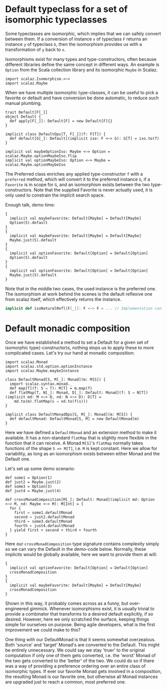 # Default typeclass for a set of isomorphic typeclasses

Some typeclasses are isomorphic, which implies that we can safely convert between them. If a conversion 
of instance `x` of typeclass `F` returns an instance `y` of typeclass `G`, then the isomorphism provides
us with a transformation of `y` back to `x`.

Isomorphisms exist for many types and type-constructors, often because different libraries define the same 
concept in different ways. An example is `Option` from the Scala collection library and its isomorphic
`Maybe` in Scalaz. 

```tut:silent
import scalaz.Isomorphism.<~>
import scalaz.Maybe
```

When we have multiple isomorphic type-classes, it can be useful to pick a favorite or default and have
conversion be done automatic, to reduce such manual plumbing.

```tut:silent
trait Default[F[_]]
object Default {
  def apply[F[_]]: Default[F] = new Default[F]{}
}

implicit class DefaultOps[T, F[_]](f: F[T]) {
  def default[G[_]: Default](implicit iso: F <~> G): G[T] = iso.to(f)
}

implicit val maybeOptionIso: Maybe <~> Option = scalaz.Maybe.optionMaybeIso.flip
implicit val optionMaybeIso: Option <~> Maybe = scalaz.Maybe.optionMaybeIso
```

The Preferred class enriches any applied type-constructor `f` with a `preferred` method, which will
convert it to the preferred instance `G`, if a `Favorite` is in scope for `G`, and an isomorphism exists
between the two type-constructors. Note that the supplied Favorite is never actually used, it is only used 
to constrain the implicit search space.

Enough talk, demo time:

```tut
{
  implicit val maybeFavorite: Default[Maybe] = Default[Maybe]
  Option(5).default
}
{
  implicit val maybeFavorite: Default[Maybe] = Default[Maybe]
  Maybe.just(5).default
}
{
  implicit val optionFavorite: Default[Option] = Default[Option]
  Option(5).default
}
{
  implicit val optionFavorite: Default[Option] = Default[Option]
  Maybe.just(5).default
}
```

Note that in the middle two cases, the used instance is the preferred one. The isomorphism at work behind the scenes
is the default reflexive one from scalaz itself, which effectively returns the instance.

```scala
implicit def isoNaturalRefl[F[_]]: F <~> F = ... // Implementation can be found in scalaz.Isomorphism
```

# Default monadic composition

Once we have established a method to set a Default for a given set of isomorphic type(-constructor)s,
nothing stops us to apply these to more complicated cases. Let's try our hand at monadic composition:

```tut:silent
import scalaz.Monad
import scalaz.std.option.optionInstance
import scalaz.Maybe.maybeInstance

class DefaultMonad[S, M[_]: Monad](m: M[S]) {
  import scalaz.syntax.monad._
  def map[T](f: S ⇒ T): M[T] = m.map(f)
  def flatMap[T, N[_]: Monad, D[_]: Default: Monad](f: S ⇒ N[T])(implicit md: M <~> D, nd: N <~> D): D[T] =
    md.to(m).flatMap(s ⇒ nd.to(f(s)))
}

implicit class DefaultMonadOps[S, M[_]: Monad](m: M[S]) {
  def defaultMonad: DefaultMonad[S, M] = new DefaultMonad(m)
}
```
Here we have defined a `DefaultMonad` and an extension method to make it available. It has a non-standard `flatMap`
that is slightly more flexible in the function that it can receive. A Monad `M[S]`'s `flatMap` normally takes functions
of the shape `S => M[T]`, i.e. `M` is kept constant. Here we allow for variability, as long as an isomorphism exists
between either Monad and the Default one.

Let's set up some demo scenario:

```tut:silent
def some1 = Option(1)
def just2 = Maybe.just(2)
def some3 = Option(3)
def just4 = Maybe.just(4)

def crossMonadComposition[M[_]: Default: Monad](implicit md: Option <~> M, nd: Maybe <~> M): M[Int] = {
  for {
    first ← some1.defaultMonad
    second ← just2.defaultMonad
    third ← some3.defaultMonad
    fourth ← just4.defaultMonad
  } yield first + second + third + fourth
}
```

Here our `crossMonadComposition` type signature contains complexity simply so we can vary the Default in the demo-code
below. Normally, these implicits would be globally available, here we want to provide them at will:

```tut
{
  implicit val optionFavorite: Default[Option] = Default[Option]
  crossMonadComposition
}
{
  implicit val maybeFavorite: Default[Maybe] = Default[Maybe]
  crossMonadComposition
}
```

Shown in this way, it probably comes across as a funny, but over-engineered gimmick. Whenever isomorphisms exist, it is
usually trivial to provide a combinator that transforms to a desired default explicitly, if so desired. However, here we
only scratched the surface, keeping things simple for ourselves on purpose. Being agile developers, what is the first
improvement we could make to this?

One thing with our DefaultMonad is that it seems somewhat overzealous. Both 'source' and 'target' Monad's are converted
to the Default. This might be entirely unnecessary. We could say we stay 'truer' to the original computation if only
one of them gets converted, i.e. the 'worst' Monad of the two gets converted to the 'better' of the two. We could do so
if there was a way of providing a preference ordering over an entire class of isomorphic types. If ever our favorite
Monad gets involved in a composition, the resulting Monad is our favorite one, but otherwise all Monad instances are 
upgraded just to reach a common, most preferred one.